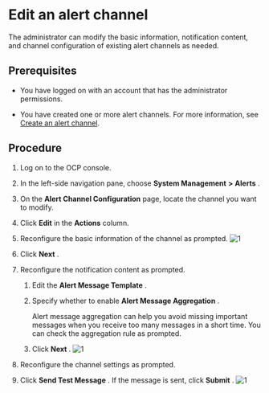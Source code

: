 Edit an alert channel 
==========================================

The administrator can modify the basic information, notification content, and channel configuration of existing alert channels as needed. 

Prerequisites 
----------------------------------

* You have logged on with an account that has the administrator permissions.

  

* You have created one or more alert channels. For more information, see [Create an alert channel](../900.use-alert-management/800.create-alarm-channel.md).

  




Procedure 
------------------------------

1. Log on to the OCP console.

   

2. In the left-side navigation pane, choose **System Management** **\>** **Alerts** .

   

3. On the **Alert Channel Configuration** page, locate the channel you want to modify.

   

4. Click **Edit** in the **Actions** column.

   

5. Reconfigure the basic information of the channel as prompted.
   ![1](https://help-static-aliyun-doc.aliyuncs.com/assets/img/en-US/5314306461/p384373.png)

   

6. Click **Next** .

   

7. Reconfigure the notification content as prompted. 

   1. Edit the **Alert Message Template** .

      
   
   2. Specify whether to enable **Alert Message Aggregation** . 

      Alert message aggregation can help you avoid missing important messages when you receive too many messages in a short time. You can check the aggregation rule as prompted.
      
   
   3. Click **Next** .
   ![1](https://help-static-aliyun-doc.aliyuncs.com/assets/img/en-US/6314306461/p384380.png)

      
   

   

8. Reconfigure the channel settings as prompted.

   

9.  Click **Send Test Message** . If the message is sent, click **Submit** .
    ![1](https://help-static-aliyun-doc.aliyuncs.com/assets/img/en-US/6314306461/p384384.png)

   



